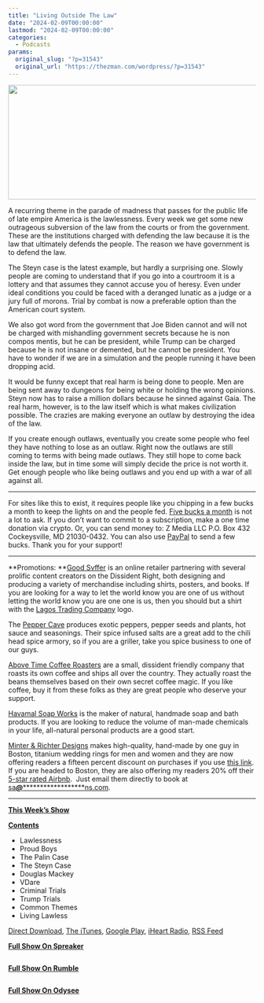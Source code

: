 ```yaml
---
title: "Living Outside The Law"
date: "2024-02-09T00:00:00"
lastmod: "2024-02-09T00:00:00"
categories:
  - Podcasts
params:
  original_slug: "?p=31543"
  original_url: "https://thezman.com/wordpress/?p=31543"
---
```


[<img
src="http://thezman.com/wordpress/wp-content/uploads/2018/01/Power-Hour.png"
decoding="async" width="600" height="233" />](http://thezman.com/wordpress/wp-content/uploads/2018/01/Power-Hour.png)

A recurring theme in the parade of madness that passes for the public
life of late empire America is the lawlessness. Every week we get some
new outrageous subversion of the law from the courts or from the
government. These are the institutions charged with defending the law
because it is the law that ultimately defends the people. The reason we
have government is to defend the law.

The Steyn case is the latest example, but hardly a surprising one.
Slowly people are coming to understand that if you go into a courtroom
it is a lottery and that assumes they cannot accuse you of heresy. Even
under ideal conditions you could be faced with a deranged lunatic as a
judge or a jury full of morons. Trial by combat is now a preferable
option than the American court system.

We also got word from the government that Joe Biden cannot and will not
be charged with mishandling government secrets because he is non compos
mentis, but he can be president, while Trump can be charged because he
is not insane or demented, but he cannot be president. You have to
wonder if we are in a simulation and the people running it have been
dropping acid.

It would be funny except that real harm is being done to people. Men are
being sent away to dungeons for being white or holding the wrong
opinions. Steyn now has to raise a million dollars because he sinned
against Gaia. The real harm, however, is to the law itself which is what
makes civilization possible. The crazies are making everyone an outlaw
by destroying the idea of the law.

If you create enough outlaws, eventually you create some people who feel
they have nothing to lose as an outlaw. Right now the outlaws are still
coming to terms with being made outlaws. They still hope to come back
inside the law, but in time some will simply decide the price is not
worth it. Get enough people who like being outlaws and you end up with a
war of all against all.

------------------------------------------------------------------------

For sites like this to exist, it requires people like you chipping in a
few bucks a month to keep the lights on and the people fed.
<a href="https://www.subscribestar.com/the-z-blog"
rel="noopener noreferrer" target="_blank">Five bucks a month</a> is not
a lot to ask. If you don’t want to commit to a subscription, make a one
time donation via crypto. Or, you can send money to: Z Media LLC P.O.
Box 432 Cockeysville, MD 21030-0432. You can also use <a
href="https://www.paypal.com/cgi-bin/webscr?cmd=_s-xclick&amp;hosted_button_id=UDAS2Q8JYA6CN&amp;source=url"
rel="noopener noreferrer" target="_blank">PayPal</a> to send a few
bucks. Thank you for your support!

------------------------------------------------------------------------

**Promotions: **<a href="https://goodsvffer.com/" rel="noopener" target="_blank">Good
Svffer</a> is an online retailer partnering with several prolific
content creators on the Dissident Right, both designing and producing a
variety of merchandise including shirts, posters, and books. If you are
looking for a way to let the world know you are one of us without
letting the world know you are one one is us, then you should but a
shirt with the
<a href="https://goodsvffer.com/products/lagos-trading-company"
rel="noopener" target="_blank">Lagos Trading Company</a> logo.

The <a href="https://peppercave.com/shop/ols/products" rel="noopener"
target="_blank">Pepper Cave</a> produces exotic peppers, pepper seeds
and plants, hot sauce and seasonings. Their spice infused salts are a
great add to the chili head spice armory, so if you are a griller, take
you spice business to one of our guys.

<a href="https://abovetimecoffee.com/" rel="noopener"
target="_blank">Above Time Coffee Roasters</a> are a small, dissident
friendly company that roasts its own coffee and ships all over the
country. They actually roast the beans themselves based on their own
secret coffee magic. If you like coffee, buy it from these folks as they
are great people who deserve your support.

<a href="https://havamalsoapworks.com/" rel="noopener"
target="_blank">Havamal Soap Works</a> is the maker of natural, handmade
soap and bath products. If you are looking to reduce the volume of
man-made chemicals in your life, all-natural personal products are a
good start.

<a href="https://www.minterandrichterdesigns.com/"
rel="noreferrer nofollow noopener" target="_blank">Minter &amp; Richter
Designs</a> makes high-quality, hand-made by one guy in Boston, titanium
wedding rings for men and women and they are now offering readers a
fifteen percent discount on purchases if you use
<a href="https://www.minterandrichterdesigns.com/discount/ZMAN"
rel="noreferrer nofollow noopener" target="_blank">this link</a>.
<span class="highlight"><span class="colour"><span class="font"><span class="size">If
you are headed to Boston, they are also offering my readers 20% off
their <a
href="https://www.airbnb.com/users/7988017/listings?user_id=7988017&amp;s=3"
rel="noopener noreferrer" target="_blank">5-star rated Airbnb</a>.  Just
email them directly to book at
<a href="mailto:sa***@*********************ns.com"
data-original-string="RMvAgXki5RB8g+7TwpzdsQ==cb7DQpAirtfbpxPpTwemNVS09enlc5vA+EbglBfCAdbeZhU48/DRqQjnbfj12NsJddc"><span
class="apbct-email-encoder"
data-original-string="zirfUJWYjzhzcWfz/7pOsg==cb7VIaCyNGzkXafFmt8M5WFcceYLF5j9Fe1CUCHUjoER+TJwOgbBIyGDDASRhvRhUWo"
title="This contact has been encoded by Anti-Spam by CleanTalk. Click to decode. To finish the decoding make sure that JavaScript is enabled in your browser.">sa<span
class="apbct-blur">***</span>@<span
class="apbct-blur">*********************</span>ns.com</span></a>.</span></span></span></span>

------------------------------------------------------------------------

**<u>This Week’s Show</u>**

**<u>Contents</u>**

-   Lawlessness
-   Proud Boys
-   The Palin Case
-   The Steyn Case
-   Douglas Mackey
-   VDare
-   Criminal Trials
-   Trump Trials
-   Common Themes
-   Living Lawless

<a href="https://api.spreaker.com/v2/episodes/58627650/download.mp3"
rel="noopener" target="_blank">Direct Download</a>, <a
href="https://itunes.apple.com/us/podcast/the-z-blog-power-hour/id1262799640?mt=2"
rel="noopener noreferrer" target="_blank">The iTunes</a>, <a
href="https://podcasts.google.com/?feed=aHR0cHM6Ly93d3cuc3ByZWFrZXIuY29tL3Nob3cvMjU4OTY1Ny9lcGlzb2Rlcy9mZWVk"
rel="noopener noreferrer" target="_blank">Google Play</a>, <a href="https://www.iheart.com/podcast/the-z-blog-power-hour-29246491/"
rel="noopener noreferrer" target="_blank">iHeart Radio,</a>
<a href="https://www.spreaker.com/show/2589657/episodes/feed"
rel="noopener noreferrer" target="_blank">RSS Feed</a>

**<u>Full Show On Spreaker</u>**

<span class="mce_SELRES_start" mce-type="bookmark"
style="display: inline-block; width: 0px; overflow: hidden; line-height: 0;">﻿</span><span class="mce_SELRES_start"
mce-type="bookmark"
style="display: inline-block; width: 0px; overflow: hidden; line-height: 0;">﻿</span>

**<u>Full Show On Rumble</u>**

<span class="mce_SELRES_start" mce-type="bookmark"
style="display: inline-block; width: 0px; overflow: hidden; line-height: 0;">﻿</span>

**<u>Full Show On Odysee</u>**

<span class="mce_SELRES_start" mce-type="bookmark"
style="display: inline-block; width: 0px; overflow: hidden; line-height: 0;">﻿</span>
